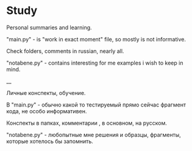 # Study
Personal summaries and learning. 

"main.py" -  is "work in exact moment" file, so mostly is not informative. 

Check folders, comments in russian, nearly all. 

"notabene.py" - contains interesting for me examples i wish to keep in mind.

__

Личные конспекты, обучение.

В "main.py" - обычно какой то тестируемый прямо сейчас фрагмент кода, не особо информативен.

Конспекты в папках, комментарии , в основном, на русском.

"notabene.py" - любопытные мне решения и образцы, фрагменты, которые хотелось бы запомнить.
